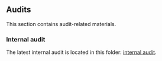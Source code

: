 ## Audits
This section contains audit-related materials.

### Internal audit
The latest internal audit is located in this folder: [internal audit](https://github.com/valory-xyz/contracts-aks/blob/main/audits/internal).
